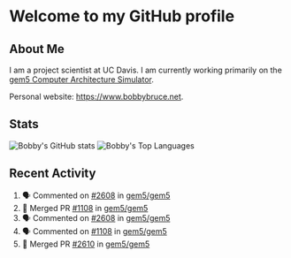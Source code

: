 # Welcome to my GitHub profile

## About Me

I am a project scientist at UC Davis. I am currently working primarily on the [gem5 Computer Architecture Simulator](https://github.com/gem5).

Personal website: <https://www.bobbybruce.net>.

## Stats

![Bobby's GitHub stats](https://github-readme-stats.vercel.app/api?username=bobbyrbruce&show_icons=true&theme=responsive&include_all_commits=true&count_private=true&show=reviews&disable_animations=true)
![Bobby's Top Languages ](https://github-readme-stats.vercel.app/api/top-langs/?username=bobbyrbruce&layout=compact&theme=responsive&count_private=true&langs_count=10&disable_animations=true)

## Recent Activity

<!--START_SECTION:activity-->
1. 🗣 Commented on [#2608](https://github.com/gem5/gem5/pull/2608#issuecomment-3330271601) in [gem5/gem5](https://github.com/gem5/gem5)
2. 🎉 Merged PR [#1108](https://github.com/gem5/gem5/pull/1108) in [gem5/gem5](https://github.com/gem5/gem5)
3. 🗣 Commented on [#2608](https://github.com/gem5/gem5/pull/2608#issuecomment-3329991490) in [gem5/gem5](https://github.com/gem5/gem5)
4. 🗣 Commented on [#1108](https://github.com/gem5/gem5/pull/1108#issuecomment-3325788199) in [gem5/gem5](https://github.com/gem5/gem5)
5. 🎉 Merged PR [#2610](https://github.com/gem5/gem5/pull/2610) in [gem5/gem5](https://github.com/gem5/gem5)
<!--END_SECTION:activity-->
